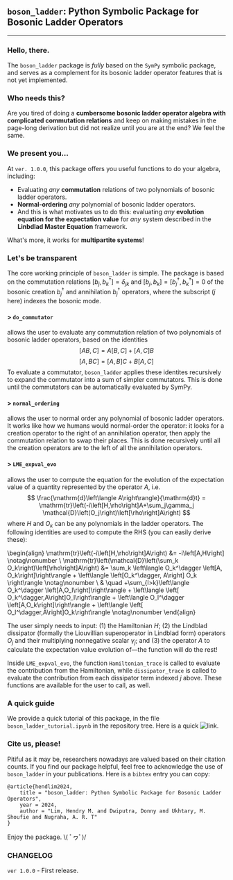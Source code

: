 ## **`boson_ladder`: Python Symbolic Package for Bosonic Ladder Operators**

---

### **Hello, there.**

The `boson_ladder` package is _fully_ based on the `SymPy` symbolic package, and serves as a complement for its bosonic ladder operator features that is not yet implemented.

### **Who needs this?**

Are you tired of doing a **cumbersome bosonic ladder operator algebra with complicated commutation relations** and keep on making mistakes in the page-long derivation but did not realize until you are at the end? We feel the same.

### **We present you...**

At `ver. 1.0.0`, this package offers you useful functions to do your algebra, including:

-   Evaluating _any_ **commutation** relations of two polynomials of bosonic ladder operators.
-   **Normal-ordering** _any_ polynomial of bosonic ladder operators.
-   And this is what motivates us to do this: evaluating _any_ **evolution equation for the
    expectation value** for _any_ system described in the **Linbdlad Master Equation** framework.

What's more, it works for **multipartite systems**!

### **Let's be transparent**

The core working principle of `boson_ladder` is simple. The package is based on the commutation relations $[b_j,b_k^\dagger]=\delta_{jk}$ and $[b_j,b_k]=[b_j^\dagger,b_k^\dagger]=0$ of the bosonic creation $b_j^\dagger$ and annihilation $b_j^\dagger$ operators, where the subscript ($j$ here) indexes the bosonic mode. 

#### > `do_commutator` 

allows the user to evaluate any commutation relation of two polynomials of bosonic ladder operators, based on the identities 
$$
[AB,C] = A[B,C] + [A,C]B
$$ 
$$
[A,BC] = [A,B]C + B[A,C]
$$
To evaluate a commutator, `boson_ladder` applies these identites recursively to expand the commutator into a sum of simpler commutators. This is done until the commutators can be automatically evaluated by SymPy.

#### > `normal_ordering` 

allows the user to normal order any polynomial of bosonic ladder operators. It works like how we humans would normal-order the operator: it looks for a creation operator to the right of an annihilation operator, then apply the commutation relation to swap their places. This is done recursively until all the creation operators are
to the left of all the annihilation operators. 

#### > `LME_expval_evo` 

allows the user to compute the equation for the evolution of the expectation value of a quantity represented by the operator $A$, i.e. 
$$
\frac{\mathrm{d}\left\langle A\right\rangle}{\mathrm{d}t} = \mathrm{tr}\left(-i\left[H,\rho\right]A+\sum_j\gamma_j \mathcal{D}\left(O_j\right)\left[\rho\right]A\right)
$$
where $H$ and $O_k$ can be any polynomials in the ladder operators. The following identities are used to compute the RHS (you can easily derive these):

\begin{align}
\mathrm{tr}\left(-i\left[H,\rho\right]A\right) &= -i\left[A,H\right]
\notag\nonumber
\\
\mathrm{tr}\left(\mathcal{D}\left(\sum_k O_k\right)\left[\rho\right]A\right) &= \sum_k \left\langle O_k^\dagger \left[A, O_k\right]\right\rangle + \left\langle \left[O_k^\dagger, A\right] O_k \right\rangle 
\notag\nonumber
\\ & \quad
+\sum_{l>k}\left\langle O_k^\dagger \left[A,O_l\right]\right\rangle + \left\langle \left[ O_k^\dagger,A\right]O_l\right\rangle + \left\langle O_l^\dagger \left[A,O_k\right]\right\rangle + \left\langle \left[ O_l^\dagger,A\right]O_k\right\rangle
\notag\nonumber
\end{align}

The user simply needs to input: (1) the Hamiltonian $H$; (2) the Lindblad dissipator (formally the Liouvillian superoperator in Lindblad form) operators $O_j$ and their multiplying nonnegative scalar $\gamma_j$; and (3) the operator $A$ to calculate the expectation value evolution of&mdash;the function will do the rest! 

Inside `LME_expval_evo`, the function `Hamiltonian_trace` is called to evaluate the contribution from the Hamiltonian, while `dissipator_trace` is called to evaluate the contribution from each dissipator term indexed $j$ above. These functions are available for the user to call, as well.

### **A quick guide**

We provide a quick tutorial of this package, in the file `boson_ladder_tutorial.ipynb` in the repository tree. Here is a quick ![link.](https://github.com/hendry24/boson_ladder/blob/main/boson_ladder_tutorial.ipynb)

### **Cite us, please!**

Pitiful as it may be, researchers nowadays are valued based on their citation counts. If you find our package helpful, feel free to acknowledge the use of `boson_ladder` in your publications. Here is a `bibtex` entry you can copy:

```
@article{hendlim2024,
    title = "boson_ladder: Python Symbolic Package for Bosonic Ladder Operators",
    year = 2024,
    author = "Lim, Hendry M. and Dwiputra, Donny and Ukhtary, M. Shoufie and Nugraha, A. R. T"
}
```

Enjoy the package. \\( ﾟヮﾟ)/

### CHANGELOG

`ver 1.0.0`
    - First release.
